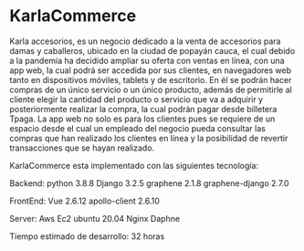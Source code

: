 # KarlaCommerce
Karla accesorios, es un negocio dedicado a la venta de accesorios para damas y caballeros, ubicado en la ciudad de popayán cauca, el cual debido a la pandemia ha decidido ampliar su oferta con ventas en línea, con una app web, la cual podrá ser accedida por sus clientes, en navegadores web  tanto en dispositivos móviles, tablets y de escritorio. En él se podrán hacer compras de un único servicio o un único producto, además de permitirle al cliente elegir la cantidad del producto o servicio que va a adquirir y posteriormente  realizar la compra, la cual podrán pagar desde billetera Tpaga.  La app web no solo es para los clientes pues se requiere de un espacio desde el cual un empleado del negocio pueda consultar las compras que han realizado los clientes en línea y la posibilidad de revertir transacciones que se hayan realizado.

KarlaCommerce esta implementado con las siguientes tecnología:

Backend:
  python 3.8.8
  Django 3.2.5
  graphene 2.1.8
  graphene-django 2.7.0
 
FrontEnd:
  Vue 2.6.12
  apollo-client 2.6.10
  
Server:
  Aws Ec2 ubuntu 20.04
  Nginx
  Daphne
  
 Tiempo estimado de desarrollo: 32 horas

